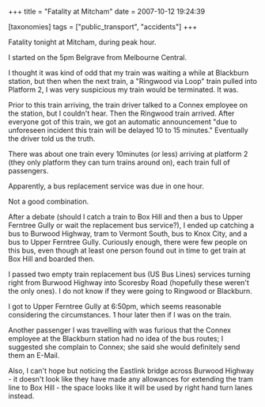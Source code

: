 +++
title = "Fatality at Mitcham"
date = 2007-10-12 19:24:39

[taxonomies]
tags = ["public_transport", "accidents"]
+++

Fatality tonight at Mitcham, during peak hour.

I started on the 5pm Belgrave from Melbourne Central.

I thought it was kind of odd that my train was waiting a while at Blackburn station, but then when the next train, a "Ringwood via Loop" train pulled into Platform 2, I was very suspicious my train would be terminated. It was.

Prior to this train arriving, the train driver talked to a Connex employee on the station, but I couldn't hear. Then the Ringwood train arrived. After everyone got of this train, we got an automatic announcement "due to unforeseen incident this train will be delayed 10 to 15 minutes." Eventually the driver told us the truth.

There was about one train every 10minutes (or less) arriving at platform 2 (they only platform they can turn trains around on), each train full of passengers.

Apparently, a bus replacement service was due in one hour.

Not a good combination.

After a debate (should I catch a train to Box Hill and then a bus to Upper Ferntree Gully or wait the replacement bus service?), I ended up catching a bus to Burwood Highway, tram to Vermont South, bus to Knox City, and a bus to Upper Ferntree Gully. Curiously enough, there were few people on this bus, even though at least one person found out in time to get train at Box Hill and boarded then.

I passed two empty train replacement bus (US Bus Lines) services turning right from Burwood Highway into Scoresby Road (hopefully these weren't the only ones). I do not know if they were going to Ringwood or Blackburn.

I got to Upper Ferntree Gully at 6:50pm, which seems reasonable considering the circumstances. 1 hour later then if I was on the train.

Another passenger I was travelling with was furious that the Connex employee at the Blackburn station had no idea of the bus routes; I suggested she complain to Connex; she said she would definitely send them an E-Mail.

Also, I can't hope but noticing the Eastlink bridge across Burwood Highway - it doesn't look like they have made any allowances for extending the tram line to Box Hill - the space looks like it will be used by right hand turn lanes instead.
